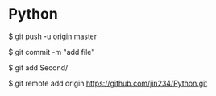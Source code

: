 # Python

$ git push -u origin master

$ git commit -m "add file"

$ git add Second/

$ git remote add origin https://github.com/jin234/Python.git
